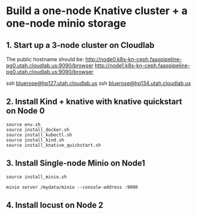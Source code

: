 # Build a one-node Knative cluster + a one-node minio storage

## 1. Start up a 3-node cluster on Cloudlab

The public hostname should be:
http://node0.k8s-kn-ceph.faaspipeline-pg0.utah.cloudlab.us:9090/browser
http://node1.k8s-kn-ceph.faaspipeline-pg0.utah.cloudlab.us:9090/browser

ssh bluerose@hp127.utah.cloudlab.us
ssh bluerose@hp134.utah.cloudlab.us

## 2. Install Kind + knative with knative quickstart on Node 0

```shell
source env.sh
source install_docker.sh
source install_kubectl.sh
source install_kind.sh
source install_knative_quickstart.sh
```

## 3. Install Single-node Minio on Node1

```shell
source install_minio.sh

minio server /mydata/minio --console-address :9090
```

## 4. Install locust on Node 2